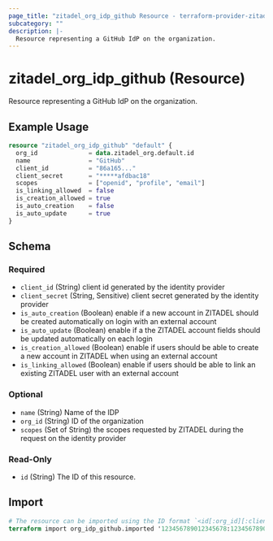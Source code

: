 ```yaml
---
page_title: "zitadel_org_idp_github Resource - terraform-provider-zitadel"
subcategory: ""
description: |-
  Resource representing a GitHub IdP on the organization.
---
```


# zitadel_org_idp_github (Resource)

Resource representing a GitHub IdP on the organization.

## Example Usage

```terraform
resource "zitadel_org_idp_github" "default" {
  org_id              = data.zitadel_org.default.id
  name                = "GitHub"
  client_id           = "86a165..."
  client_secret       = "*****afdbac18"
  scopes              = ["openid", "profile", "email"]
  is_linking_allowed  = false
  is_creation_allowed = true
  is_auto_creation    = false
  is_auto_update      = true
}
```

<!-- schema generated by tfplugindocs -->
## Schema

### Required

- `client_id` (String) client id generated by the identity provider
- `client_secret` (String, Sensitive) client secret generated by the identity provider
- `is_auto_creation` (Boolean) enable if a new account in ZITADEL should be created automatically on login with an external account
- `is_auto_update` (Boolean) enable if a the ZITADEL account fields should be updated automatically on each login
- `is_creation_allowed` (Boolean) enable if users should be able to create a new account in ZITADEL when using an external account
- `is_linking_allowed` (Boolean) enable if users should be able to link an existing ZITADEL user with an external account

### Optional

- `name` (String) Name of the IDP
- `org_id` (String) ID of the organization
- `scopes` (Set of String) the scopes requested by ZITADEL during the request on the identity provider

### Read-Only

- `id` (String) The ID of this resource.

## Import

```terraform
# The resource can be imported using the ID format `<id[:org_id][:client_secret]>`, e.g.
terraform import org_idp_github.imported '123456789012345678:123456789012345678:1234567890123456781234567890123456787890'
```
